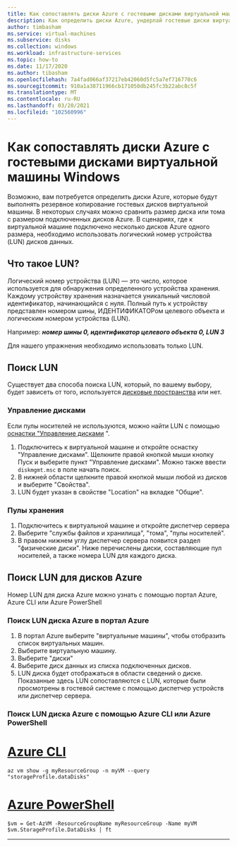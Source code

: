 ```yaml
---
title: Как сопоставлять диски Azure с гостевыми дисками виртуальной машины Windows
description: Как определить диски Azure, ундерлай гостевые диски виртуальной машины Windows.
author: timbasham
ms.service: virtual-machines
ms.subservice: disks
ms.collection: windows
ms.workload: infrastructure-services
ms.topic: how-to
ms.date: 11/17/2020
ms.author: tibasham
ms.openlocfilehash: 7a4fad066af37217eb42060d5fc5a7ef716770c6
ms.sourcegitcommit: 910a1a38711966cb171050db245fc3b22abc8c5f
ms.translationtype: MT
ms.contentlocale: ru-RU
ms.lasthandoff: 03/20/2021
ms.locfileid: "102560996"
---
```

# <a name="how-to-map-azure-disks-to-windows-vm-guest-disks"></a>Как сопоставлять диски Azure с гостевыми дисками виртуальной машины Windows

Возможно, вам потребуется определить диски Azure, которые будут выполнять резервное копирование гостевых дисков виртуальной машины. В некоторых случаях можно сравнить размер диска или тома с размером подключенных дисков Azure. В сценариях, где к виртуальной машине подключено несколько дисков Azure одного размера, необходимо использовать логический номер устройства (LUN) дисков данных. 

## <a name="what-is-a-lun"></a>Что такое LUN?

Логический номер устройства (LUN) — это число, которое используется для обнаружения определенного устройства хранения. Каждому устройству хранения назначается уникальный числовой идентификатор, начинающийся с нуля. Полный путь к устройству представлен номером шины, ИДЕНТИФИКАТОРом целевого объекта и логическим номером устройства (LUN). 

Например: ***номер шины 0, идентификатор целевого объекта 0, LUN 3***

Для нашего упражнения необходимо использовать только LUN.

## <a name="finding-the-lun"></a>Поиск LUN

Существует два способа поиска LUN, который, по вашему выбору, будет зависеть от того, используется [дисковые пространства](/windows-server/storage/storage-spaces/overview) или нет.

### <a name="disk-management"></a>Управление дисками

Если пулы носителей не используются, можно найти LUN с помощью [оснастки "Управление дисками](/windows-server/storage/disk-management/overview-of-disk-management) ".

1. Подключитесь к виртуальной машине и откройте оснастку "Управление дисками". Щелкните правой кнопкой мыши кнопку Пуск и выберите пункт "Управление дисками". Можно также ввести `diskmgmt.msc` в поле начать поиск.
1. В нижней области щелкните правой кнопкой мыши любой из дисков и выберите "Свойства".
1. LUN будет указан в свойстве "Location" на вкладке "Общие".

### <a name="storage-pools"></a>Пулы хранения

1. Подключитесь к виртуальной машине и откройте диспетчер сервера
1. Выберите "службы файлов и хранилища", "тома", "пулы носителей".
1. В правом нижнем углу диспетчер сервера появится раздел "физические диски". Ниже перечислены диски, составляющие пул носителей, а также номера LUN для каждого диска.

## <a name="finding-the-lun-for-the-azure-disks"></a>Поиск LUN для дисков Azure

Номер LUN для диска Azure можно узнать с помощью портал Azure, Azure CLI или Azure PowerShell

### <a name="finding-an-azure-disks-lun-in-the-azure-portal"></a>Поиск LUN диска Azure в портал Azure

1. В портал Azure выберите "виртуальные машины", чтобы отобразить список виртуальных машин.
1. Выберите виртуальную машину.
1. Выберите "диски"
1. Выберите диск данных из списка подключенных дисков.
1. LUN диска будет отображаться в области сведений о диске. Показанные здесь LUN сопоставляются с LUN, которые были просмотрены в гостевой системе с помощью диспетчер устройств или диспетчер сервера.

### <a name="finding-an-azure-disks-lun-using-azure-cli-or-azure-powershell"></a>Поиск LUN диска Azure с помощью Azure CLI или Azure PowerShell

# <a name="azure-cli"></a>[Azure CLI](#tab/azure-cli)
```azurecli-interactive
az vm show -g myResourceGroup -n myVM --query "storageProfile.dataDisks"
```

# <a name="azure-powershell"></a>[Azure PowerShell](#tab/azure-powershell)
```azurepowershell-interactive
$vm = Get-AzVM -ResourceGroupName myResourceGroup -Name myVM
$vm.StorageProfile.DataDisks | ft
```
---